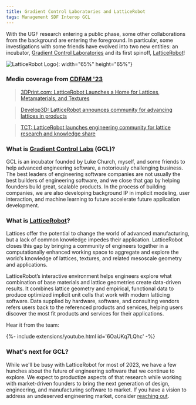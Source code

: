 ```yaml
---
title: Gradient Control Laboratories and LatticeRobot
tags: Management SDF Interop GCL
---
```


With the UGF research entering a public phase, some other collaborations from the background are entering the foreground.  In particular, some investigations with some friends have evolved into two new entities: an incubator, [Gradient Control Laboratories](https://www.gradientcontrol.com) and its first spinoff, [LatticeRobot](https://www.latticerobot.com)!

![LatticeRobot Logo](https://latticerobot.com/assets/body_text-1e1a169c.png){: width="65%" height="65%"}

### Media coverage from [CDFAM '23](https://cdfam.com/)

> [3DPrint.com: LatticeRobot Launches a Home for Lattices, Metamaterials, and Textures](https://3dprint.com/301007/startup-accelerator-latticerobot-launches-a-home-for-lattices-metamaterials-and-textures/)

> [Develop3D: LatticeRobot announces community for advancing lattices in products](https://develop3d.com/cad/latticerobot-announces-community-for-advancing-lattices-in-products/)

> [TCT: LatticeRobot launches engineering community for lattice research and knowledge share](https://www.tctmagazine.com/additive-manufacturing-3d-printing-news/software-and-simulation-news/latticerobot-launches-engineering-community-for-lattice-rese/)

 <!--more-->

### What is [Gradient Control Labs](https://www.gradientcontrol.com) (GCL)?

GCL is an incubator founded by Luke Church, myself, and some friends to help advanced engineering software, a notoriously challenging business.  The best leaders of engineering software companies are not usually the best builders of engineering software, and we close that gap by helping founders build great, scalable products.  In the process of building companies, we are also developing background IP in implicit modeling, user interaction, and machine learning to future accelerate future application development.  

### What is [LatticeRobot](https://www.latticerobot.com)?

Lattices offer the potential to change the world of advanced manufacturing, but a lack of common knowledge impedes their application.  LatticeRobot closes this gap by bringing a community of engineers together in a computationally enhanced working space to aggregate and explore the world’s knowledge of lattices, textures, and related mesoscale geometry and applications.  

LatticeRobot’s interactive environment helps engineers explore what combination of base materials and lattice geometries create data-driven results.  It combines lattice geometry and empirical, functional data to produce optimized implicit unit cells that work with modern latticing software.  Data supplied by hardware, software, and consulting vendors refers users back to the referenced products and services, helping users discover the most fit products and services for their applications.

Hear it from the team:

<div>{%- include extensions/youtube.html id='6OaUKq7LQhc' -%}</div>

### What's next for GCL?

While we'll be busy with LatticeRobot for most of 2023, we have a few hunches about the future of engineering software that we continue to explore.  We expect to productize aspects of that research while working with market-driven founders to bring the next generation of design, engineering, and manufacturing software to market.  If you have a vision to address an undeserved engineering market, consider [reaching out](https://www.linkedin.com/in/blakecourter/).   